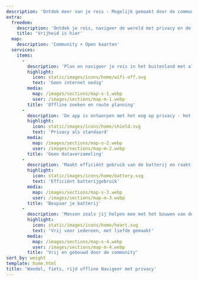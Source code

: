 ```yaml
---
description: 'Ontdek meer van je reis - Mogelijk gemaakt door de community'
extra:
  freedom:
    description: 'Ontdek je reis, navigeer de wereld met privacy en de community voorop.'
    title: 'Vrijheid is hier'
  map:
    description: 'Community + Open kaarten'
  services:
    items:
      - 
        description: 'Plan en navigeer je reis in het buitenland met alleen GPS en zonder mobiele data. Zoek routepunten terwijl je op verre wandel- of fietspaden bent.'
        highlight:
          icon: static/images/icons/home/wifi-off.svg
          text: 'Geen internet nodig'
        media:
          map: /images/sections/map-s-1.webp
          user: /images/sections/map-m-1.webp
        title: 'Offline zoeken en route planning'
      - 
        description: 'De app is ontworpen met het oog op privacy - het identificeert geen personen, volgt niemand en verzamelt geen informatie. CoMaps is ook gecontroleerd door <span class="text-icon"><svg viewBox="0 0 19 19"><use href="#icon-exodus"></use></svg> [Exodus](https://reports.exodus-privacy.eu.org/reports/app.comaps.google/latest/).'
        highlight:
          icon: static/images/icons/home/shield.svg
          text: 'Privacy als standaard'
        media:
          map: /images/sections/map-s-2.webp
          user: /images/sections/map-m-2.webp
        title: 'Geen dataverzameling'
      - 
        description: 'Maakt efficiënt gebruik van de batterij en raakt niet zo snel leeg als andere navigatie apps.'
        highlight:
          icon: static/images/icons/home/battery.svg
          text: 'Efficiënt batterijgebruik'
        media:
          map: /images/sections/map-s-3.webp
          user: /images/sections/map-m-3.webp
        title: 'Bespaar je batterij'
      - 
        description: 'Mensen zoals jij helpen mee met het bouwen van de app door locaties toe te voegen aan <span class="text-icon"><svg viewBox="0 0 19 19"><use href="#icon-open-street-map"></use></svg> [OpenStreetMap](https://openstreetmap.org)</span>, feedback te geven op functies en code bij te dragen op <span class="text-icon"><svg viewbox="0 0 4.233 4.233"> <use href="#icon-codeberg"></use></svg> [Codeberg](https://codeberg.org/comaps)</span> om samen fantastische kaarten te maken. Het project is een afsplitsing van Organic Maps en Maps.Me, en wordt aangestuurd door een open-source community.'
        highlight:
          icon: static/images/icons/home/heart.svg
          text: 'Vrij voor iedereen, met liefde gemaakt'
        media:
          map: /images/sections/map-s-4.webp
          user: /images/sections/map-m-4.webp
        title: 'Vrij en gebouwd door de community'
sort_by: weight
template: home.html
title: 'Wandel, fiets, rijd offline Navigeer met privacy'
---
```

